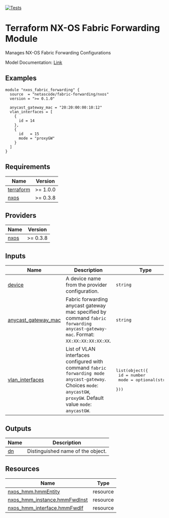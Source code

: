 <!-- BEGIN_TF_DOCS -->
[![Tests](https://github.com/netascode/terraform-nxos-fabric-forwarding/actions/workflows/test.yml/badge.svg)](https://github.com/netascode/terraform-nxos-fabric-forwarding/actions/workflows/test.yml)

# Terraform NX-OS Fabric Forwarding Module

Manages NX-OS Fabric Forwarding Configurations

Model Documentation: [Link](https://developer.cisco.com/docs/cisco-nexus-3000-and-9000-series-nx-api-rest-sdk-user-guide-and-api-reference-release-9-3x/#!configuring-hmm)

## Examples

```hcl
module "nxos_fabric_forwarding" {
  source  = "netascode/fabric-forwarding/nxos"
  version = ">= 0.1.0"

  anycast_gateway_mac = "20:20:00:00:10:12"
  vlan_interfaces = [
    {
      id = 14
    },
    {
      id   = 15
      mode = "proxyGW"
    }
  ]
}
```

## Requirements

| Name | Version |
|------|---------|
| <a name="requirement_terraform"></a> [terraform](#requirement\_terraform) | >= 1.0.0 |
| <a name="requirement_nxos"></a> [nxos](#requirement\_nxos) | >= 0.3.8 |

## Providers

| Name | Version |
|------|---------|
| <a name="provider_nxos"></a> [nxos](#provider\_nxos) | >= 0.3.8 |

## Inputs

| Name | Description | Type | Default | Required |
|------|-------------|------|---------|:--------:|
| <a name="input_device"></a> [device](#input\_device) | A device name from the provider configuration. | `string` | `null` | no |
| <a name="input_anycast_gateway_mac"></a> [anycast\_gateway\_mac](#input\_anycast\_gateway\_mac) | Fabric forwarding anycast gateway mac specified by command `fabric forwarding anycast-gateway-mac`. Format: `XX:XX:XX:XX:XX:XX`. | `string` | n/a | yes |
| <a name="input_vlan_interfaces"></a> [vlan\_interfaces](#input\_vlan\_interfaces) | List of VLAN interfaces configured with command `fabric forwarding mode anycast-gateway`. Choices `mode`: `anycastGW`, `proxyGW`. Default value `mode`: `anycastGW`. | <pre>list(object({<br>    id   = number<br>    mode = optional(string)<br>  }))</pre> | `[]` | no |

## Outputs

| Name | Description |
|------|-------------|
| <a name="output_dn"></a> [dn](#output\_dn) | Distinguished name of the object. |

## Resources

| Name | Type |
|------|------|
| [nxos_hmm.hmmEntity](https://registry.terraform.io/providers/netascode/nxos/latest/docs/resources/hmm) | resource |
| [nxos_hmm_instance.hmmFwdInst](https://registry.terraform.io/providers/netascode/nxos/latest/docs/resources/hmm_instance) | resource |
| [nxos_hmm_interface.hmmFwdIf](https://registry.terraform.io/providers/netascode/nxos/latest/docs/resources/hmm_interface) | resource |
<!-- END_TF_DOCS -->